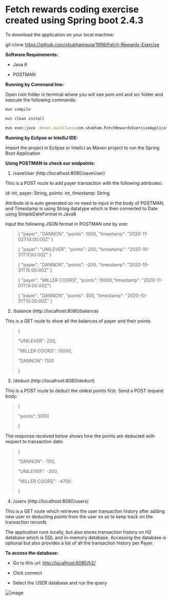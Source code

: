 # Fetch rewards coding exercise created using Spring boot 2.4.3

To download the application on your local machine:

git clone https://github.com/shubhamgujar1998/Fetch-Rewards-Exercise

**Software Requirements:**

-   Java 8

-   POSTMAN

**Running by Command line:**

Open root folder in terminal where you will see pom.xml and src folder
and execute the following commands:
```sh
mvn compile

mvn clean install

mvn exec:java -Dexec.mainClass=com.shubham.FetchRewardsExerciseApplication
```
**Running by Eclipse or IntelliJ IDE:**

Import the project in Eclipse or IntelliJ as Maven project to run the
Spring Boot Application

**Using POSTMAN to check our endpoints:**

1.  /saveUser (http://localhost:8080/saveUser)

This is a POST route to add payer transaction with the following
attributes:

id: int, payer: String, points: int, timestamp: String

Attribute id is auto generated so no need to input in the body of
POSTMAN, and Timestamp is using String datatype which is then
converted to Date using SimpleDateFormat in Java8

Input the following JSON format in POSTMAN one by one:

> { \"payer\": \"DANNON\", \"points\": 1000, \"timestamp\": \"2020-11-02T14:00:00Z\" }
> 
> { \"payer\": \"UNILEVER\", \"points\": 200, \"timestamp\": \"2020-10-31T11:00:00Z\" }
> 
> { \"payer\": \"DANNON\", \"points\": -200, \"timestamp\": \"2020-10-31T15:00:00Z\" }
> 
> { \"payer\": \"MILLER COORS\", \"points\": 10000,\"timestamp\": \"2020-11-01T14:00:00Z\"}
> 
> { \"payer\": \"DANNON\", \"points\": 300, \"timestamp\": \"2020-10-31T10:00:00Z\" }



2.  /balance (http://localhost:8080/balance)

This is a GET route to show all the balances of payer and their points

> {
> 
> \"UNILEVER\": 200,
> 
> \"MILLER COORS\": 10000,
> 
> \"DANNON\": 1100
> 
> }



3.  /deduct (http://localhost:8080/deduct)

This is a POST route to deduct the oldest points first. Send a POST
request body:

> {
> 
> \"points\": 5000
> 
> }

The response received below shows how the points are deducted with
respect to transaction date:

> {
> 
> \"DANNON\": -100,
> 
> \"UNILEVER\": -200,
> 
> \"MILLER COORS\": -4700
> 
> }



4.  /users (http://localhost:8080/users)

This is a GET route which retrieves the user transaction history after
adding new user or deducting points from the user so as to keep track on
the transaction records

The application runs locally, but also stores transaction history on H2
database which is SQL and in-memory database. Accessing the database is
optional but also provides a list of all the transaction history per
Payer.


**To access the database:**

-   Go to this url: <http://localhost:8080/h2/>

-   Click connect

-   Select the USER database and run the query

![image](https://user-images.githubusercontent.com/43499410/109846125-7ee39900-7c13-11eb-962e-ed46bda43c6f.png)


